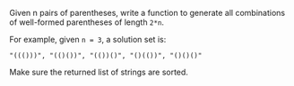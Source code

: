 <div class="markdown-content" id="problem-content">
<p>Given n pairs of parentheses, write a function to generate all combinations of well-formed parentheses of length <code class="highlighter-rouge">2*n</code>.</p>
<p>For example, given <code class="highlighter-rouge">n = 3</code>, a solution set is:</p>
<div class="highlighter-rouge"><pre class="highlight"><code>"((()))", "(()())", "(())()", "()(())", "()()()"
</code></pre>
</div>
<p>Make sure the returned list of strings are sorted.</p>

</div>